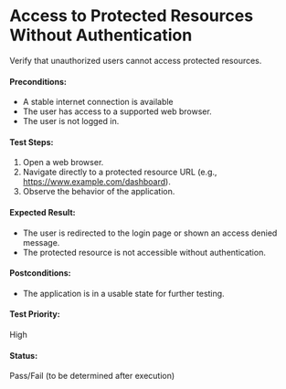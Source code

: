 # Access to Protected Resources Without Authentication
Verify that unauthorized users cannot access protected resources.

#### **Preconditions:**  
- A stable internet connection is available
- The user has access to a supported web browser.
- The user is not logged in.

#### **Test Steps:**  
1. Open a web browser.
2. Navigate directly to a protected resource URL (e.g., https://www.example.com/dashboard).
3. Observe the behavior of the application.

#### **Expected Result:**  
- The user is redirected to the login page or shown an access denied message.
- The protected resource is not accessible without authentication.

#### **Postconditions:**  
- The application is in a usable state for further testing.

#### **Test Priority:**  
High

#### **Status:**  
Pass/Fail (to be determined after execution)  

